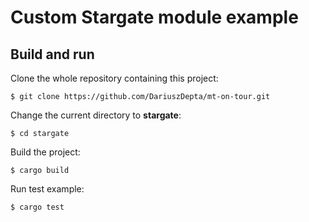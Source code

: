 # Custom Stargate module example

## Build and run

Clone the whole repository containing this project:

```shell
$ git clone https://github.com/DariuszDepta/mt-on-tour.git
```

Change the current directory to **stargate**:

```shell
$ cd stargate
```

Build the project:

```angular2html
$ cargo build
```

Run test example:

```shell
$ cargo test
```
